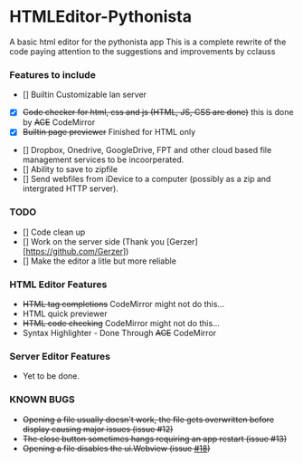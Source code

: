 # HTMLEditor-Pythonista
A basic html editor for the pythonista app
This is a complete rewrite of the code paying attention to the suggestions and improvements by cclauss

### Features to include
+ [] Builtin Customizable lan server
+ [x] ~~Code checker for html, css and js (HTML, JS, CSS are done)~~ this is done by ~~ACE~~ CodeMirror
+ [x] ~~Builtin page previewer~~ Finished for HTML only
+ [] Dropbox, Onedrive, GoogleDrive, FPT and other cloud based file management services to be incoorperated.
+ [] Ability to save to zipfile
+ [] Send webfiles from iDevice to a computer (possibly as a zip and intergrated HTTP server).

### TODO
+ [] Code clean up
+ [] Work on the server side (Thank you [Gerzer][https://github.com/Gerzer])
+ [] Make the editor a litle but more reliable

### HTML Editor Features
+ ~~HTML tag completions~~ CodeMirror might not do this...
+ HTML quick previewer
+ ~~HTML code checking~~ CodeMirror might not do this...
+ Syntax Highlighter - Done Through ~~ACE~~ CodeMirror


### Server Editor Features
+ Yet to be done.


### KNOWN BUGS
+ ~~Opening a file usually doesn't work, the file gets overwritten before display causing major issues (issue #12)~~
+ ~~The close button sometimes hangs requiring an app restart (issue #13)~~
+ ~~Opening a file disables the ui.Webview (issue [#18](https://github.com/Cethric/HTMLEditor-Pythonista/issues/18))~~
